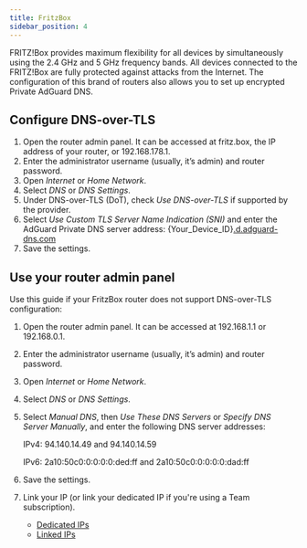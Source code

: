 ```yaml
---
title: FritzBox
sidebar_position: 4
---
```


FRITZ!Box provides maximum flexibility for all devices by simultaneously using the 2.4 GHz and 5 GHz frequency bands. All devices connected to the FRITZ!Box are fully protected against attacks from the Internet. The configuration of this brand of routers also allows you to set up encrypted Private AdGuard DNS.

## Configure DNS-over-TLS

1. Open the router admin panel. It can be accessed at fritz.box, the IP address of your router, or 192.168.178.1.
1. Enter the administrator username (usually, it’s admin) and router password.
1. Open *Internet* or *Home Network*.
1. Select *DNS* or *DNS Settings*.
1. Under DNS-over-TLS (DoT), check *Use DNS-over-TLS* if supported by the provider.
1. Select *Use Custom TLS Server Name Indication (SNI)* and enter the AdGuard Private DNS server address:  {Your_Device_ID}[.d.adguard-dns.com](http://1c665839.d.adguard-dns.com/)
1. Save the settings.

## Use your router admin panel

Use this guide if your FritzBox router does not support DNS-over-TLS configuration:

1. Open the router admin panel. It can be accessed at 192.168.1.1 or 192.168.0.1.
1. Enter the administrator username (usually, it’s admin) and router password.
1. Open *Internet* or *Home Network*.
1. Select *DNS* or *DNS Settings*.
1. Select *Manual DNS*, then *Use These DNS Servers* or *Specify DNS Server Manually*, and enter the following DNS server addresses:

    IPv4: 94.140.14.49 and 94.140.14.59

    IPv6: 2a10:50c0:0:0:0:0:ded:ff and 2a10:50c0:0:0:0:0:dad:ff

1. Save the settings.
1. Link your IP (or link your dedicated IP if you're using a Team subscription).

    - [Dedicated IPs](/private-dns/connect-devices/other-options/dedicated-ip.md)
    - [Linked IPs](/private-dns/connect-devices/other-options/linked-ip.md)
